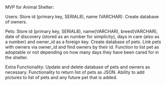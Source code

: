 MVP for Animal Shelter:

Users:
Store id (primary key, SERIAL8), name (VARCHAR).
Create database of owners.

Pets:
Store id (primary key, SERIAL8), name(VARCHAR), breed(VARCHAR), date of discovery (stored as an number for simplicity), days in care (also as a number) and owner_id as a foreign key.
Create database of pets.
Link pets with owners via owner_id and find owners by their id.
Function to list pet as adoptable or not depending on how many days they have been cared for in the shelter.

Extra Functionality:
Update and delete database of pets and owners as necessary.
Functionality to return list of pets as JSON.
Ability to add pictures to list of pets and any future pet that is added.